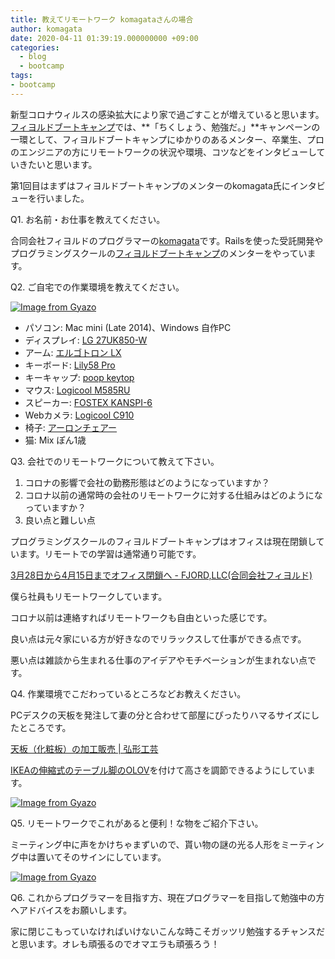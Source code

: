 ```yaml
---
title: 教えてリモートワーク komagataさんの場合
author: komagata
date: 2020-04-11 01:39:19.000000000 +09:00
categories:
  - blog
  - bootcamp
tags:
- bootcamp
---
```

新型コロナウィルスの感染拡大により家で過ごすことが増えていると思います。[フィヨルドブートキャンプ](https://bootcamp.fjord.jp)では、**「ちくしょう、勉強だ。」**キャンペーンの一環として、フィヨルドブートキャンプにゆかりのあるメンター、卒業生、プロのエンジニアの方にリモートワークの状況や環境、コツなどをインタビューしていきたいと思います。

第1回目はまずはフィヨルドブートキャンプのメンターのkomagata氏にインタビューを行いました。

Q1. お名前・お仕事を教えてください。

合同会社フィヨルドのプログラマーの[komagata](https://twitter.com/komagata)です。Railsを使った受託開発やプログラミングスクールの[フィヨルドブートキャンプ](https://bootcamp.fjord.jp)のメンターをやっています。

Q2. ご自宅での作業環境を教えてください。

[![Image from Gyazo](https://i.gyazo.com/1cf7f95ef4a988e223b91553d7dfcc98.jpg)](https://gyazo.com/1cf7f95ef4a988e223b91553d7dfcc98)

- パソコン: Mac mini (Late 2014)、Windows 自作PC
- ディスプレイ: [LG 27UK850-W](https://www.amazon.co.jp/dp/B078XXYDWZ/?tag=p0t-22)
- アーム: [エルゴトロン LX](https://www.amazon.co.jp/dp/B00358RIRC/?tag=p0t-22)
- キーボード: [Lily58 Pro](https://yushakobo.jp/shop/lily58-pro/)
- キーキャップ: [poop keytop](https://kmgt.booth.pm/items/1648128)
- マウス: [Logicool M585RU](https://www.amazon.co.jp/dp/B076D3QL7B/?tag=p0t-22)
- スピーカー: [FOSTEX KANSPI-6](https://www.amazon.co.jp/dp/B00WRZ42HS/?tag=p0t-22)
- Webカメラ: [Logicool C910](https://www.amazon.co.jp/dp/B003YUB674/?tag=p0t-22)
- 椅子: [アーロンチェアー ](https://www.amazon.co.jp/dp/B07C8NGYQ9/?tag=p0t-22)
- 猫: Mix ぽん1歳

Q3. 会社でのリモートワークについて教えて下さい。

1. コロナの影響で会社の勤務形態はどのようになっていますか？
1. コロナ以前の通常時の会社のリモートワークに対する仕組みはどのようになっていますか？
1. 良い点と難しい点

プログラミングスクールのフィヨルドブートキャンプはオフィスは現在閉鎖しています。リモートでの学習は通常通り可能です。

[3月28日から4月15日までオフィス閉鎖へ \- FJORD,LLC\(合同会社フィヨルド\)](https://fjord.jp/articles/2020-03-27.html)

僕ら社員もリモートワークしています。

コロナ以前は連絡すればリモートワークも自由といった感じです。

良い点は元々家にいる方が好きなのでリラックスして仕事ができる点です。

悪い点は雑談から生まれる仕事のアイデアやモチベーションが生まれない点です。

Q4. 作業環境でこだわっているところなどお教えください。

PCデスクの天板を発注して妻の分と合わせて部屋にぴったりハマるサイズにしたところです。

[天板（化粧板）の加工販売 \| 弘形工芸](https://www.hirokata.co.jp/)

[IKEAの伸縮式のテーブル脚のOLOV](https://www.ikea.com/jp/ja/p/olov-leg-adjustable-white-70264304/)を付けて高さを調節できるようにしています。

[![Image from Gyazo](https://i.gyazo.com/00306491432bb05dbf27a7edf8eb1826.jpg)](https://gyazo.com/00306491432bb05dbf27a7edf8eb1826)

Q5. リモートワークでこれがあると便利！な物をご紹介下さい。

ミーティング中に声をかけちゃまずいので、貰い物の謎の光る人形をミーティング中は置いてそのサインにしています。

[![Image from Gyazo](https://i.gyazo.com/bbb5477574d6dcb87b0ede775fc2426c.jpg)](https://gyazo.com/bbb5477574d6dcb87b0ede775fc2426c)

Q6. これからプログラマーを目指す方、現在プログラマーを目指して勉強中の方へアドバイスをお願いします。

家に閉じこもっていなければいけないこんな時こそガッツリ勉強するチャンスだと思います。オレも頑張るのでオマエラも頑張ろう！
